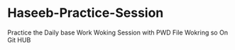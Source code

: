 # Haseeb-Practice-Session
Practice the Daily base Work
Woking Session with PWD File
Wokring so On Git HUB
